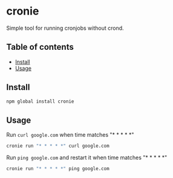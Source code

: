 # cronie

Simple tool for running cronjobs without crond.

## Table of contents

<!-- vim-markdown-toc GFM -->

* [Install](#install)
* [Usage](#usage)

<!-- vim-markdown-toc -->

## Install

```bash
npm global install cronie
```

## Usage

Run `curl google.com` when time matches "\* \* \* \* \*"

```bash
cronie run "* * * * *" curl google.com
```

Run `ping google.com` and restart it when time matches "\* \* \* \* \*"

```bash
cronie run "* * * * *" ping google.com
```

